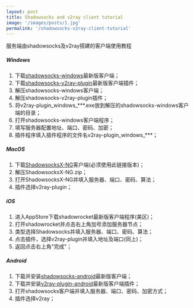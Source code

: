 ```yaml
---
layout: post
title: Shadowsocks and v2ray client tutorial
image: '/images/posts/1.jpg'
permalink: '/shadowsocks-v2ray-client-tutorial'
---
```


服务端由shadowsocks及v2ray搭建的客户端使用教程

##### Windows

<ol>
    <li>下载<a href="https://github.com/shadowsocks/shadowsocks-windows/releases" target="_blank">shadowsocks-windows</a>最新版客户端；</li>
    <li>下载<a href="https://github.com/shadowsocks/v2ray-plugin/releases" target="_blank">shadowsocks-v2ray-plugin</a>最新版客户端插件；</li>
    <li>解压shadowsocks-windows客户端；</li>
    <li>解压shadowsocks-v2ray-plugin插件；</li>
    <li>将v2ray-plugin_windows_***.exe放到解压的shadowsocks-windows客户端的目录；</li>
    <li>打开shadowsocks-windows客户端程序；</li>
    <li>填写服务器配置地址、端口、密码、加密；</li>
    <li>插件程序填入插件程序的文件名v2ray-plugin_windows_***；</li>
</ol>

##### MacOS

<ol>
    <li>下载<a href="https://github.com/shadowsocks/ShadowsocksX-NG/files/3269413/ShadowsocksX-NG.zip" target="_blank">ShadowsocksX-NG</a>客户端(必须使用此链接版本)；</li>
    <li>解压ShadowsocksX-NG.zip；</li>
    <li>打开ShadowsocksX-NG并填入服务器、端口、密码、算法；</li>
    <li>插件选择v2ray-plugin；</li>
</ol>

##### iOS

<ol>
    <li>进入AppStore下载shadowrocket最新版客户端程序(美区)；</li>
    <li>打开shadowrocket并点击右上角加号添加服务器节点；</li>
    <li>类型选择Shadowsocks并填入服务器、端口、密码、算法；</li>
    <li>点击插件，选择v2ray-plugin并填入地址及端口(同上)；</li>
    <li>返回点击右上角"完成"；</li>
</ol>

##### Android

<ol>
    <li>下载并安装<a href="https://github.com/shadowsocks/shadowsocks-android/releases" target="_blank">shadowsocks-android</a>最新版客户端；</li>
    <li>下载并安装<a href="https://github.com/shadowsocks/v2ray-plugin-android/releases" target="_blank">v2ray-plugin-android</a>最新版客户端插件；</li>
    <li>打开shadowsocks客户端并填入服务器、端口、密码、加密方式；</li>
    <li>插件选择v2ray；</li>
</ol>
